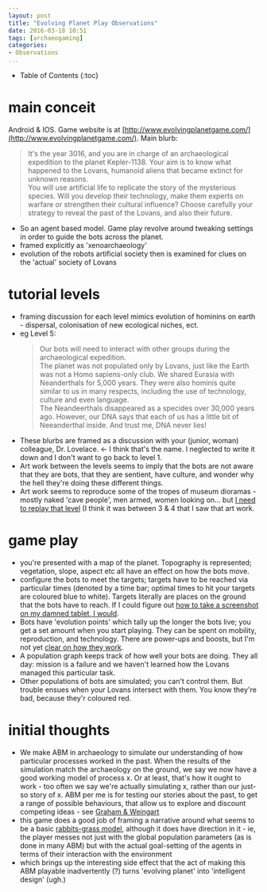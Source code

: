 ```yaml
---
layout: post
title: "Evolving Planet Play Observations"
date: 2016-03-18 10:51
tags: [archaeogaming]
categories:
- Observations
...
```


* Table of Contents
{:toc}

# main conceit
Android & IOS. Game website is at [http://www.evolvingplanetgame.com/](http://www.evolvingplanetgame.com/). Main blurb:

>It's the year 3016, and you are in charge of an archaeological expedition to the planet Kepler-1138. Your aim is to know what happened to the Lovans, humanoid aliens that became extinct for unknown reasons. <br> You will use artificial life to replicate the story of the mysterious species. Will you develop their technology, make them experts on warfare or strengthen their cultural influence? Choose carefully your strategy to reveal the past of the Lovans, and also their future.

- So an agent based model. Game play revolve around tweaking settings in order to guide the bots across the planet.
- framed explicitly as 'xenoarchaeology'
- evolution of the robots artificial society then is examined for clues on the 'actual' society of Lovans

# tutorial levels
- framing discussion for each level mimics evolution of hominins on earth - dispersal, colonisation of new ecological niches, ect.
- eg Level 5:
  > Our bots will need to interact with other groups during the archaeological expedition. <br> The planet was not populated only by Lovans, just like the Earth was not a Homo sapiens-only club. We shared Eurasia with Neanderthals for 5,000 years. They were also hominis quite similar to us in many respects, including the use of technology, culture and even language. <br> The Neandeerthals disappeared as a specides over 30,000 years ago. However, our DNA says that each of us has a little bit of Neeanderthal inside. And trust me, DNA never lies!
- These blurbs are framed as a discussion with your (junior, woman) colleague, Dr. Lovelace. <- I think that's the name. I neglected to write it down and I don't want to go back to level 1.
- Art work between the levels seems to imply that the bots are not aware that they are bots, that they are sentient, have culture, and wonder why the hell they're doing these different things.
- Art work seems to reproduce some of the tropes of museum dioramas - mostly naked 'cave people', men armed, women looking on... but [I need to replay that level](#todo:) (I think it was between 3 & 4 that I saw that art work.

# game play
- you're presented with a map of the planet. Topography is represented; vegetation, slope, aspect etc all have an effect on how the bots move.
- configure the bots to meet the targets; targets have to be reached via particular times (denoted by a time bar; optimal times to hit your targets are coloured blue to white). Targets literally are places on the ground that the bots have to reach. If I could figure out [how to take a screenshot on my damned tablet, I would](#todo:).
- Bots have 'evolution points' which tally up the longer the bots live; you get a set amount when you start playing. They can be spent on mobility, reproduction, and technology. There are power-ups and boosts, but I'm not yet [clear on how they work](#todo:).
- A population graph keeps track of how well your bots are doing. They all day: mission is a failure and we haven't learned how the Lovans managed this particular task.
- Other populations of bots are simulated; you can't control them. But trouble ensues when your Lovans intersect with them. You know they're bad, because they'r coloured red.

# initial thoughts
- We make ABM in archaeology to simulate our understanding of how particular processes worked in the past. When the results of the simulation match the archaeology on the ground, we say we now have a good working model of process x. Or at least, that's how it ought to work - too often we say we're actually simulating x, rather than our just-so story of x. ABM per me is for testing our stories about the past, to get a range of possible behaviours, that allow us to explore and discount competing ideas - see [Graham & Weingart](http://www.scottbot.net/HIAL/wp-content/uploads/2011/11/Preprint-Graham-and-Weingart.pdf)
- this game does a good job of framing a narrative around what seems to be a basic [rabbits-grass model](http://ccl.northwestern.edu/netlogo/models/RabbitsGrassWeeds), although it does have direction in it - ie, the player messes not just with the global population parameters (as is done in many ABM) but with the actual goal-setting of the agents in terms of their interaction with the environment
- which brings up the interesting side effect that the act of making this ABM playable inadvertently (?) turns 'evolving planet' into 'intelligent design' (ugh.)
